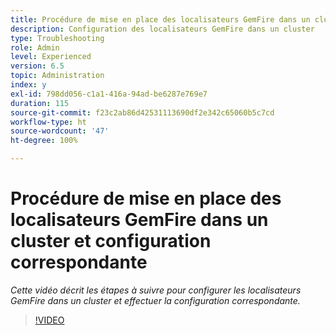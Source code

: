 ```yaml
---
title: Procédure de mise en place des localisateurs GemFire dans un cluster et configuration correspondante
description: Configuration des localisateurs GemFire dans un cluster
type: Troubleshooting
role: Admin
level: Experienced
version: 6.5
topic: Administration
index: y
exl-id: 798dd056-c1a1-416a-94ad-be6287e769e7
duration: 115
source-git-commit: f23c2ab86d42531113690df2e342c65060b5c7cd
workflow-type: ht
source-wordcount: '47'
ht-degree: 100%

---
```


# Procédure de mise en place des localisateurs GemFire dans un cluster et configuration correspondante

*Cette vidéo décrit les étapes à suivre pour configurer les localisateurs GemFire dans un cluster et effectuer la configuration correspondante.*

>[!VIDEO](https://video.tv.adobe.com/v/335544?quality=12&learn=on)
